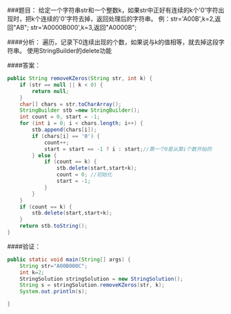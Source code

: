 ###题目：
给定一个字符串str和一个整数k，如果str中正好有连续的k个'0'字符出现时，把k个连续的'0'字符去掉，返回处理后的字符串。
例：str='A00B',k=2,返回"AB";
	str='A0000B000',k=3,返回"A0000B";

####分析：
遍历，记录下0连续出现的个数，如果说与k的值相等，就去掉这段字符串。
使用StringBuilder的delete功能

####答案：
```java
public String removeKZeros(String str, int k) {
    if (str == null || k < 0) {
        return null;
    }
    char[] chars = str.toCharArray();
    StringBuilder stb =new StringBuilder();
    int count = 0, start = -1;
    for (int i = 0; i < chars.length; i++) {
        stb.append(chars[i]);
        if (chars[i] == '0') {
            count++;
            start = start == -1 ? i : start;//第一个0是从第i个数开始的
        } else {
            if (count == k) {
                stb.delete(start,start+k);
                count = 0; //初始化
                start = -1;
            }
        }
    }
    if (count == k) {
        stb.delete(start,start+k);
    }
    return stb.toString();
}
```

####验证：
```java
public static void main(String[] args) {
    String str="A00B000C";
    int k=2;
    StringSolution stringSolution = new StringSolution();
    String s = stringSolution.removeKZeros(str, k);
    System.out.println(s);

}
```